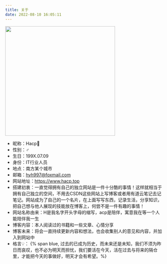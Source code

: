 ```yaml
---
title: 关于
date: 2022-08-10 16:05:11
---
```


<!-- {% note warning modern %}<b>非商免字体、网图</b>等资源未经授权仅限个人使用，不得用于商业用途。本站平时仅用于交流和学习，如涉及侵权请联系站长删除对应资源，谢谢！ —— 致版权方{% endnote %} -->

<div class="img-wrap">
<div class="img-bg">
<a href="https://z4a.net/images/2023/08/14/push.webp" data-fancybox="gallery" data-caption="" data-thumb="https://z4a.net/images/2023/08/14/push.webp">
<img class="img entered loaded" src="https://z4a.net/images/2023/08/14/push.webp" data-lazy-src="https://z4a.net/images/2023/08/14/push.webp" style="width:350px">
</a>
</div>
</div>

- 昵称：Hacp🥝
- 性别：♂
- 生日：199X.07.09
- 身份：IT行业人员
- 地点：南方某个城市
- 邮箱：hyh997@foxmail.com
- 网站地址：https://www.hacp.top
- 搭建初衷：一直觉得拥有自己的独立网站是一件十分酷的事情！这样就相当于拥有自己独立的空间，不用去CSDN这些网站上写博客或者用有道云笔记去记笔记。网站成为了自己的一个名片，在上面写写东西，记录生活，分享知识，把自己想与他人展现的技能放在博客上，何尝不是一件有趣的事情！
- 网站名称由来：H是我名字开头字母的缩写，acp是陪伴，寓意我在等一个人能陪伴我一生
- 博客内容：本人阅读过的书籍和一些文章、心情分享
- 博客未来：将会一直持续更新内容和想法，也会收集别人的意见和内容，并加入到网站中
- 格言💡： {% span blue,  过去的已成为历史，而未来还是未知，我们不须为昨日而哀叹，也不必为明天而担忧，我们要活在今天，活在过去与将来的隔仓里，才能把今天的事做好，明天才会有希望。%}

